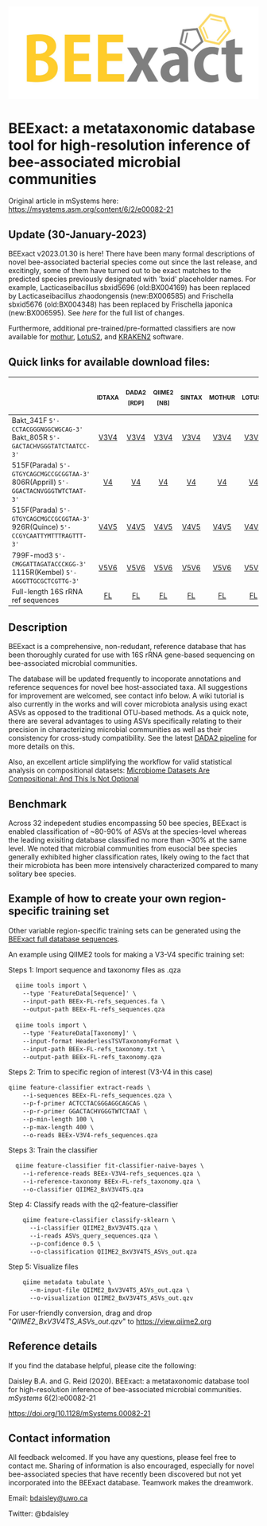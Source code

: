 <p align="center"><img src="https://github.com/bdaisley/BEExact/blob/master/BEExact_logo.jpg" width="700"></p>

# BEExact: a metataxonomic database tool for high-resolution inference of bee-associated microbial communities

Original article in mSystems here: https://msystems.asm.org/content/6/2/e00082-21 <br />


## Update (30-January-2023)

BEExact v2023.01.30 is here! There have been many formal descriptions of novel bee-associated bacterial species come out since the last release, and excitingly, some of them have turned out to be exact matches to the predicted species previously designated with 'bxid' placeholder names. For example, Lacticaseibacillus sbxid5696 (old:BX004169) has been replaced by Lacticaseibacillus zhaodongensis (new:BX006585) and Frischella sbxid5676 (old:BX004348) has been replaced by Frischella japonica (new:BX006595). See *here* for the full list of changes.

Furthermore, additional pre-trained/pre-formatted classifiers are now available for [mothur](https://mothur.org), [LotuS2](https://lotus2.earlham.ac.uk), and [KRAKEN2](https://ccb.jhu.edu/software/kraken2) software.

## Quick links for available download files:
<div align="left">

&nbsp;&nbsp;&nbsp;&nbsp;&nbsp;&nbsp;&nbsp;&nbsp;&nbsp;&nbsp;&nbsp;&nbsp;&nbsp;&nbsp;&nbsp;&nbsp; &nbsp;      &nbsp; &nbsp;&nbsp;&nbsp;&nbsp;&nbsp;&nbsp;&nbsp; &nbsp;&nbsp;&nbsp;&nbsp;&nbsp;&nbsp;&nbsp;&nbsp;&nbsp;&nbsp;&nbsp;&nbsp;&nbsp;&nbsp;&nbsp;&nbsp;&nbsp;&nbsp;&nbsp;&nbsp;&nbsp;&nbsp;&nbsp;&nbsp;&nbsp;&nbsp;&nbsp;&nbsp; &nbsp;&nbsp;&nbsp;&nbsp;&nbsp;&nbsp;&nbsp;&nbsp;&nbsp; &nbsp;&nbsp;&nbsp;&nbsp;&nbsp;&nbsp;&nbsp;&nbsp;&nbsp; &nbsp;&nbsp;&nbsp;&nbsp;&nbsp;&nbsp;&nbsp;&nbsp;&nbsp; &nbsp;&nbsp;&nbsp;&nbsp;&nbsp;&nbsp;&nbsp;&nbsp;&nbsp; &nbsp;&nbsp;&nbsp;&nbsp;&nbsp;&nbsp;&nbsp;&nbsp;&nbsp; &nbsp;&nbsp;&nbsp;&nbsp;&nbsp;&nbsp;&nbsp;&nbsp;&nbsp;&nbsp;&nbsp;&nbsp; | <sub>IDTAXA  </sub>             | <sub> DADA2 [RDP]</sub>          |  <sub> QIIME2 [NB] </sub>   | <sub> SINTAX </sub> | <sub> MOTHUR </sub>  | <sub> LOTUS2</sub>  | <sub> KRAKEN2</sub> 
:------------------------------------------|:--------------------:|:--------------------:|:-----------------------:|:----:|:----:|:----:|:----:
Bakt_341F `5'-CCTACGGGNGGCWGCAG-3'`</br>Bakt_805R `5'-GACTACHVGGGTATCTAATCC-3'`</br>    | [V3V4](https://github.com/bdaisley/BEExact/raw/master/pre-formatted_classifier_downloads/idtaxa/BEEx_v2023.01.30___idtaxa_v3v4.RData)   | [V3V4](https://github.com/bdaisley/BEExact/raw/master/pre-formatted_classifier_downloads/dada2/BEEx_v2023.01.30___dada2_v3v4.fasta.gz)  | [V3V4](https://github.com/bdaisley/BEExact/raw/master/pre-formatted_classifier_downloads/qiime2/BEEx_v2023.01.30___qiime2_naive-bayes-classifier_v3v4.qza) | [V3V4](https://github.com/bdaisley/BEExact/raw/master/pre-formatted_classifier_downloads/sintax/BEEx_v2023.01.30___sintax_v3v4.udb.gz) | [V3V4](https://github.com/bdaisley/BEExact/raw/master/pre-formatted_classifier_downloads/mothur/v3v4.tar.gz) | [V3V4](https://github.com/bdaisley/BEExact/raw/master/pre-formatted_classifier_downloads/lotus2/v3v4.tar.gz)  |  [V3V4](https://github.com/bdaisley/BEExact/raw/master/pre-formatted_classifier_downloads/kraken2/BEEx_v2023.01.30___kraken2_v3v4.tar.gz)<tr></tr>
515F(Parada) `5'-GTGYCAGCMGCCGCGGTAA-3'`</br>806R(Apprill) `5'-GGACTACNVGGGTWTCTAAT-3'` | [V4](https://github.com/bdaisley/BEExact/raw/master/pre-formatted_classifier_downloads/idtaxa/BEEx_v2023.01.30___idtaxa_v4.RData)| [V4](https://github.com/bdaisley/BEExact/raw/master/pre-formatted_classifier_downloads/dada2/BEEx_v2023.01.30___dada2_v4.fasta.gz) | [V4](https://github.com/bdaisley/BEExact/raw/master/pre-formatted_classifier_downloads/qiime2/BEEx_v2023.01.30___qiime2_naive-bayes-classifier_v4.qza)   | [V4](https://github.com/bdaisley/BEExact/raw/master/pre-formatted_classifier_downloads/sintax/BEEx_v2023.01.30___sintax_v4.udb.gz)   | [V4](https://github.com/bdaisley/BEExact/raw/master/pre-formatted_classifier_downloads/mothur/v4.tar.gz)   | [V4](https://github.com/bdaisley/BEExact/raw/master/pre-formatted_classifier_downloads/lotus2/v4.tar.gz)    | [V4](https://github.com/bdaisley/BEExact/raw/master/pre-formatted_classifier_downloads/kraken2/BEEx_v2023.01.30___kraken2_v4.tar.gz)<tr></tr> 
515F(Parada) `5'-GTGYCAGCMGCCGCGGTAA-3'`</br>926R(Quince) `5'-CCGYCAATTYMTTTRAGTTT-3'`  | [V4V5](https://github.com/bdaisley/BEExact/raw/master/pre-formatted_classifier_downloads/idtaxa/BEEx_v2023.01.30___idtaxa_v4v5.RData)| [V4V5](https://github.com/bdaisley/BEExact/raw/master/pre-formatted_classifier_downloads/dada2/BEEx_v2023.01.30___dada2_v4v5.fasta.gz) | [V4V5](https://github.com/bdaisley/BEExact/raw/master/pre-formatted_classifier_downloads/qiime2/BEEx_v2023.01.30___qiime2_naive-bayes-classifier_v4v5.qza) | [V4V5](https://github.com/bdaisley/BEExact/raw/master/pre-formatted_classifier_downloads/sintax/BEEx_v2023.01.30___sintax_v4v5.udb.gz) | [V4V5](https://github.com/bdaisley/BEExact/raw/master/pre-formatted_classifier_downloads/mothur/v4v5.tar.gz) | [V4V5](https://github.com/bdaisley/BEExact/raw/master/pre-formatted_classifier_downloads/lotus2/v4v5.tar.gz)  |  [V4V5](https://github.com/bdaisley/BEExact/raw/master/pre-formatted_classifier_downloads/kraken2/BEEx_v2023.01.30___kraken2_v4v5.tar.gz)<tr></tr>  
799F-mod3 `5'-CMGGATTAGATACCCKGG-3'`</br>1115R(Kembel) `5'-AGGGTTGCGCTCGTTG-3'` | [V5V6](https://github.com/bdaisley/BEExact/raw/master/pre-formatted_classifier_downloads/idtaxa/BEEx_v2023.01.30___idtaxa_v5v6.RData)   | [V5V6](https://github.com/bdaisley/BEExact/raw/master/pre-formatted_classifier_downloads/dada2/BEEx_v2023.01.30___dada2_v5v6.fasta.gz)  | [V5V6](https://github.com/bdaisley/BEExact/raw/master/pre-formatted_classifier_downloads/qiime2/BEEx_v2023.01.30___qiime2_naive-bayes-classifier_v5v6.qza) | [V5V6](https://github.com/bdaisley/BEExact/raw/master/pre-formatted_classifier_downloads/sintax/BEEx_v2023.01.30___sintax_v5v6.udb.gz) | [V5V6](https://github.com/bdaisley/BEExact/raw/master/pre-formatted_classifier_downloads/mothur/v5v6.tar.gz) | [V5V6](https://github.com/bdaisley/BEExact/raw/master/pre-formatted_classifier_downloads/lotus2/v5v6.tar.gz) |  [V5V6](https://github.com/bdaisley/BEExact/raw/master/pre-formatted_classifier_downloads/kraken2/BEEx_v2023.01.30___kraken2_v5v6.tar.gz)<tr></tr>  
Full-length 16S rRNA ref sequences  | [FL](https://github.com/bdaisley/BEExact/raw/master/pre-formatted_classifier_downloads/idtaxa/BEEx_v2023.01.30___idtaxa_FL.RData) | [FL](https://github.com/bdaisley/BEExact/raw/master/pre-formatted_classifier_downloads/dada2/BEEx_v2023.01.30___dada2_FL.fasta.gz) | [FL](https://github.com/bdaisley/BEExact/raw/master/pre-formatted_classifier_downloads/qiime2/BEEx_v2023.01.30___qiime2_naive-bayes-classifier_FL.qza)   | [FL](https://github.com/bdaisley/BEExact/raw/master/pre-formatted_classifier_downloads/sintax/BEEx_v2023.01.30___sintax_FL.udb.gz)   | [FL](https://github.com/bdaisley/BEExact/raw/master/pre-formatted_classifier_downloads/mothur/full_length.tar.gz)   | [FL](https://github.com/bdaisley/BEExact/raw/master/pre-formatted_classifier_downloads/lotus2/full_length.tar.gz)    | [FL](https://github.com/bdaisley/BEExact/raw/master/pre-formatted_classifier_downloads/kraken2/BEEx_v2023.01.30___kraken2_FL.tar.gz)

</div>

## Description

BEExact is a comprehensive, non-redudant, reference database that has been thoroughly curated for use with 16S rRNA gene-based sequencing on bee-associated microbial communities. 

The database will be updated frequently to incoporate annotations and reference sequences for novel bee host-associated taxa. All suggestions for improvement are welcomed, see contact info below. A wiki tutorial is also currently in the works and will cover microbiota analysis using exact ASVs as opposed to the traditional OTU-based methods. As a quick note, there are several advantages to using ASVs specifically relating to their precision in characterizing microbial communities as well as their consistency for cross-study compatibility. See the latest [DADA2 pipeline](https://benjjneb.github.io/dada2/tutorial.html) for more details on this. 

Also, an excellent article simplifying the workflow for valid statistical analysis on compositional datasets: [Microbiome Datasets Are Compositional: And This Is Not Optional](https://www.frontiersin.org/articles/10.3389/fmicb.2017.02224/full)


## Benchmark
Across 32 indepedent studies encompassing 50 bee species, BEExact is enabled classification of ~80-90% of ASVs at the species-level whereas the leading exisiting database classified no more than ~30% at the same level. We noted that microbial communities from eusocial bee species generally exhibited higher classification rates, likely owing to the fact that their microbiota has been more intensively characterized compared to many solitary bee species.


## Example of how to create your own region-specific training set
Other variable region-specific training sets can be generated using the [BEExact full database sequences](https://github.com/bdaisley/BEExact/raw/master/full_database/full_database.tar.gz).

An example using QIIME2 tools for making a V3-V4 specific training set:

Steps 1: Import sequence and taxonomy files as .qza 
```
  qiime tools import \
    --type 'FeatureData[Sequence]' \
    --input-path BEEx-FL-refs_sequences.fa \
    --output-path BEEx-FL-refs_sequences.qza

  qiime tools import \
    --type 'FeatureData[Taxonomy]' \
    --input-format HeaderlessTSVTaxonomyFormat \
    --input-path BEEx-FL-refs_taxonomy.txt \
    --output-path BEEx-FL-refs_taxonomy.qza
```

Steps 2: Trim to specific region of interest (V3-V4 in this case)

```
qiime feature-classifier extract-reads \
    --i-sequences BEEx-FL-refs_sequences.qza \
    --p-f-primer ACTCCTACGGGAGGCAGCAG \
    --p-r-primer GGACTACHVGGGTWTCTAAT \
    --p-min-length 100 \
    --p-max-length 400 \
    --o-reads BEEx-V3V4-refs_sequences.qza
```

Steps 3: Train the classifier
```
  qiime feature-classifier fit-classifier-naive-bayes \
    --i-reference-reads BEEx-V3V4-refs_sequences.qza \
    --i-reference-taxonomy BEEx-FL-refs_taxonomy.qza \
    --o-classifier QIIME2_BxV3V4TS.qza
```

Step 4: Classify reads with the q2-feature-classifier
```
    qiime feature-classifier classify-sklearn \
      --i-classifier QIIME2_BxV3V4TS.qza \
      --i-reads ASVs_query_sequences.qza \
      --p-confidence 0.5 \
      --o-classification QIIME2_BxV3V4TS_ASVs_out.qza
```


Step 5: Visualize files
```
    qiime metadata tabulate \
      --m-input-file QIIME2_BxV3V4TS_ASVs_out.qza \
      --o-visualization QIIME2_BxV3V4TS_ASVs_out.qzv
```

For user-friendly conversion, drag and drop "<i>QIIME2_BxV3V4TS_ASVs_out.qzv</i>" to https://view.qiime2.org


## Reference details

If you find the database helpful, please cite the following: 



Daisley B.A. and G. Reid (2020). BEExact: a metataxonomic database tool for high-resolution inference of bee-associated microbial communities. <i>mSystems</i> 6(2):e00082-21 

https://doi.org/10.1128/mSystems.00082-21


## Contact information

All feedback welcomed. If you have any questions, please feel free to contact me. Sharing of information is also encouraged, especially for novel bee-associated species that have recently been discovered but not yet incorporated into the BEExact database. Teamwork makes the dreamwork.

Email:          bdaisley@uwo.ca

Twitter:        @bdaisley
